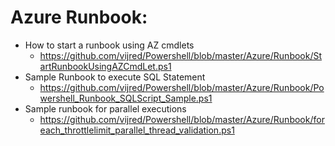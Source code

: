 Azure Runbook:
=============

* How to start a runbook using AZ cmdlets 
    - https://github.com/vijred/Powershell/blob/master/Azure/Runbook/StartRunbookUsingAZCmdLet.ps1
* Sample Runbook to execute SQL Statement
    - https://github.com/vijred/Powershell/blob/master/Azure/Runbook/Powershell_Runbook_SQLScript_Sample.ps1
* Sample runbook for parallel executions
    - https://github.com/vijred/Powershell/blob/master/Azure/Runbook/foreach_throttlelimit_parallel_thread_validation.ps1


